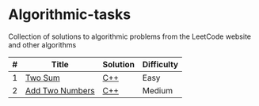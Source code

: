 # Algorithmic-tasks
Collection of solutions to algorithmic problems from the LeetCode website and other algorithms

| #           | Title	                                                      | Solution      | Difficulty      |
|-----------|---------------------------------------------------------------|---------------|-----------------| 
| 1           | [Two Sum](https://leetcode.com/problems/two-sum/)           | [C++](https://github.com/StanislavPuzevich/Algorithmic-tasks/blob/master/Algorithmic-tasks/3_EasyProblem_1.cpp)      | Easy            |
| 2| [Add Two Numbers](https://leetcode.com/problems/add-two-numbers/) | [C++](https://github.com/StanislavPuzevich/Algorithmic-tasks/blob/master/Algorithmic-tasks/3_EasyProblem_2.cpp)| Medium|
